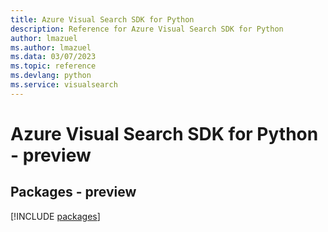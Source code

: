 ```yaml
---
title: Azure Visual Search SDK for Python
description: Reference for Azure Visual Search SDK for Python
author: lmazuel
ms.author: lmazuel
ms.data: 03/07/2023
ms.topic: reference
ms.devlang: python
ms.service: visualsearch
---
```

# Azure Visual Search SDK for Python - preview
## Packages - preview
[!INCLUDE [packages](visual-search-index.md)]